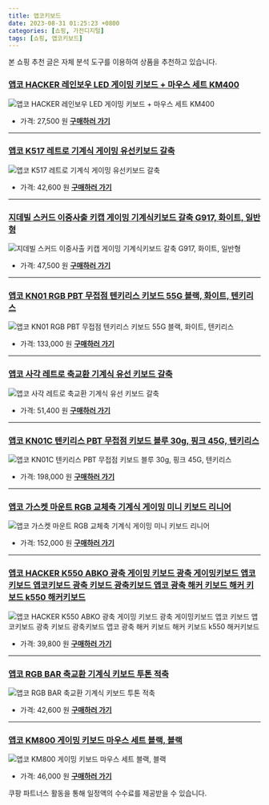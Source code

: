 ```yaml
---
title: 앱코키보드
date: 2023-08-31 01:25:23 +0800
categories: [쇼핑, 가전디지털]
tags: [쇼핑, 앱코키보드]
---
```

본 쇼핑 추천 글은 자체 분석 도구를 이용하여 상품을 추천하고 있습니다.
### [앱코 HACKER 레인보우 LED 게이밍 키보드 + 마우스 세트 KM400](https://link.coupang.com/re/AFFSDP?lptag=AF1030537&pageKey=6079550069&itemId=11273393588&vendorItemId=3172411921&traceid=V0-153-6dd17e912f607471&requestid=20230907012523123146064298&token=31850C%7CMIXED)
![앱코 HACKER 레인보우 LED 게이밍 키보드 + 마우스 세트 KM400](https://ads-partners.coupang.com/image1/kKEEJ_ILORx07nyWkIeM8hmr-pWv0cZh163pLAN1j-wjcdyJdfLOE__zTBE8VMggXY7jdVsEmvL11aLqZaIpoNkVvTF4_Tzu7f3R7CQl7d5i6BZkvH7PcI2Wr7i6nyr5ih1MpG-g_15HSz8ymBhUXSrViu1xcuJ63oYnXe4P-AhVus8Y1wm0s9jjfR1g67YIF2j3djJF6eO0D2B8kwzz5pMSKZK1UZt80-H3ENznrdsm9HHjLLLTZz6GW4dkieVaBluJsLd5W5LzSf9TSXCc4NRqHWwcF-PpXfNcrM-t)
- 가격: 27,500 원
[**구매하러 가기**](https://link.coupang.com/re/AFFSDP?lptag=AF1030537&pageKey=6079550069&itemId=11273393588&vendorItemId=3172411921&traceid=V0-153-6dd17e912f607471&requestid=20230907012523123146064298&token=31850C%7CMIXED)
---
### [앱코 K517 레트로 기계식 게이밍 유선키보드 갈축](https://link.coupang.com/re/AFFSDP?lptag=AF1030537&pageKey=7343002878&itemId=18877974990&vendorItemId=86006516699&traceid=V0-153-9678c229e26f8e4b&requestid=20230907012523123146064298&token=31850C%7CMIXED)
![앱코 K517 레트로 기계식 게이밍 유선키보드 갈축](https://ads-partners.coupang.com/image1/iCl-YqJAklqFa7RPiMgpb6W5xepDJE7m8EmUqRVaQiSO9bq8OjUnyQI55QsLLp0IHgMQHpEn9Jd-8q-M9XJZQyaejfrlV6LBsj1MXEzXIYoPJV9mMxF--mw0lU8bYt5Y9Sz5ERpDex8zTHWES3NH-VxWR5z0apnp2L638-Lzliskw48ccCK-uKwGEvZW5urlWwHmum3xVA8PmlHiwgyQJi9zOfs5xEHMr8z5GkT8i4WSvZWav0wxVSHkF7i8JHxPHEBVgX5rxbGzQXIBt2xq)
- 가격: 42,600 원
[**구매하러 가기**](https://link.coupang.com/re/AFFSDP?lptag=AF1030537&pageKey=7343002878&itemId=18877974990&vendorItemId=86006516699&traceid=V0-153-9678c229e26f8e4b&requestid=20230907012523123146064298&token=31850C%7CMIXED)
---
### [지데빌 스커드 이중사출 키캡 게이밍 기계식키보드 갈축 G917, 화이트, 일반형](https://link.coupang.com/re/AFFSDP?lptag=AF1030537&pageKey=7544675630&itemId=19841559656&vendorItemId=86752582233&traceid=V0-153-896d66040419d0ad&clickBeacon=nOlYL46x8Bxi3wSqfM4Y5jXtHe6SdpthgCP8cYl6FWVirOj2I7oqarTVJEwpX1U8kBV5WTCTa1je25GPmHH9IzqAJpyIOFTSVk4SbRJih4ZMV1DHhvO06Vk9C24LB0py9mRgjGGwOwlnKCUGxOnRzLh2PQrcOW%2F2TVPe%2F%2B4cIGAU80w62Y06EMbmBJqisVyFss5WRvCuGIAPYWQ6aaF5DuKYXUZmQ50kE5i2hZOIIBzFZk2sg4%2B8ZpldCkJEj3Q%2FjTBWVw88s5jDeR8uaZzgCcb8F%2F75DN1DS6qS8%2FOqwXlUSGJXjaNjAArph9PIXZudmZr7N0%2Fa7zQcaCZ3h3vmHDd5JR4eksboQco6yRmY3XxYARFaC5yZ%2BO7iqFkMIL2oVyclANaGnwR7Shy4MhgfR9Z8Y%2BQ2nANDzsOC3GJxoZ0Y%2FAoDOWXegcaJBeiQYj0DzquWloNXLPQPAh3YOydMQZ5K7EPN5%2Fhys9Y%2BkaJMBxQmiiln1%2B4nRCbKUQP4mxTbOUBInzuw1jykg0v08oDEppI7cLJftqTeBZIB3b3Ybf6b0Ho4XiOkZwrT0UEaZjpDBrwT%2B%2BSGmYEHTUmO%2F5KSLDhWPM5AciyfUpfyLWVqO0r2r8C3ds1BWSzhm4y5uMwEvYa6ygj0Scy1iZyhUHNKhV8kWMLJPWxXFsl%2FI%2FLZTqyFHc8tY%2FSO4pwbe3l700iNhG6u17oedpc5zMuV%2B9eibA3y9i8HHMWJVs%2FUanv1XLMt8dvkblbLsFGu3MFo3gAga7%2FVoeac9Juu4hvd6IzaQEuYQnjQv90dUpSb4KsdtUVC1OxuRlJmzr%2BL4%2FQATeNj%2BdtEDT7bbcMo8eltMzBpeXT6T%2F2P1kWolmMwzFX3MgeBzq4Cwcc6kXX%2FqQVtpoWP&requestid=20230907012523123146064298&token=31850C%7CMIXED)
![지데빌 스커드 이중사출 키캡 게이밍 기계식키보드 갈축 G917, 화이트, 일반형](https://ads-partners.coupang.com/image1/iVfvp36TEzSJZ4WAibQi5v3US7x6LDKISt0n2EovNFGEH3F34Su0X322AHPdaaQSjTtXntWTs4-6qp4lkuP47YwIC5d0kf0iVBBqgi1_pWp9tXEXHk08M7UCVvOrGNxZAFBBdB4tWDLK0Qs93B-c2o-H0LkVQRRV6p-_Bn97ZHemwWA7PWJTXEiI_yIFVvMOaf0951lklszkt4fe5uab1YhBX9GMgm3evPhXCKHbapz2bSXP6XatvgKffPkWZrHQm9BHYrnjdhXbzX0yuIuFPZdUt98=)
- 가격: 47,500 원
[**구매하러 가기**](https://link.coupang.com/re/AFFSDP?lptag=AF1030537&pageKey=7544675630&itemId=19841559656&vendorItemId=86752582233&traceid=V0-153-896d66040419d0ad&clickBeacon=nOlYL46x8Bxi3wSqfM4Y5jXtHe6SdpthgCP8cYl6FWVirOj2I7oqarTVJEwpX1U8kBV5WTCTa1je25GPmHH9IzqAJpyIOFTSVk4SbRJih4ZMV1DHhvO06Vk9C24LB0py9mRgjGGwOwlnKCUGxOnRzLh2PQrcOW%2F2TVPe%2F%2B4cIGAU80w62Y06EMbmBJqisVyFss5WRvCuGIAPYWQ6aaF5DuKYXUZmQ50kE5i2hZOIIBzFZk2sg4%2B8ZpldCkJEj3Q%2FjTBWVw88s5jDeR8uaZzgCcb8F%2F75DN1DS6qS8%2FOqwXlUSGJXjaNjAArph9PIXZudmZr7N0%2Fa7zQcaCZ3h3vmHDd5JR4eksboQco6yRmY3XxYARFaC5yZ%2BO7iqFkMIL2oVyclANaGnwR7Shy4MhgfR9Z8Y%2BQ2nANDzsOC3GJxoZ0Y%2FAoDOWXegcaJBeiQYj0DzquWloNXLPQPAh3YOydMQZ5K7EPN5%2Fhys9Y%2BkaJMBxQmiiln1%2B4nRCbKUQP4mxTbOUBInzuw1jykg0v08oDEppI7cLJftqTeBZIB3b3Ybf6b0Ho4XiOkZwrT0UEaZjpDBrwT%2B%2BSGmYEHTUmO%2F5KSLDhWPM5AciyfUpfyLWVqO0r2r8C3ds1BWSzhm4y5uMwEvYa6ygj0Scy1iZyhUHNKhV8kWMLJPWxXFsl%2FI%2FLZTqyFHc8tY%2FSO4pwbe3l700iNhG6u17oedpc5zMuV%2B9eibA3y9i8HHMWJVs%2FUanv1XLMt8dvkblbLsFGu3MFo3gAga7%2FVoeac9Juu4hvd6IzaQEuYQnjQv90dUpSb4KsdtUVC1OxuRlJmzr%2BL4%2FQATeNj%2BdtEDT7bbcMo8eltMzBpeXT6T%2F2P1kWolmMwzFX3MgeBzq4Cwcc6kXX%2FqQVtpoWP&requestid=20230907012523123146064298&token=31850C%7CMIXED)
---
### [앱코 KN01 RGB PBT 무접점 텐키리스 키보드 55G 블랙, 화이트, 텐키리스](https://link.coupang.com/re/AFFSDP?lptag=AF1030537&pageKey=7563060805&itemId=19929707033&vendorItemId=87029353049&traceid=V0-153-f970295f2374b22f&clickBeacon=nOlYL46x8Bxi3wSqfM4Y5jXtHe6SdpthgCP8cYl6FWVirOj2I7oqarTVJEwpX1U8kBV5WTCTa1je25GPmHH9IzqAJpyIOFTSVk4SbRJih4Zqov9uh33PBPZZuGPy61no7W%2F9JcAZX%2Fti7PzSJK9nqevd16GKl7OdSX9h%2B9fJAAmXqnYvKckbYa%2FoujdaNPjOss5WRvCuGIAPYWQ6aaF5DuKYXUZmQ50kE5i2hZOIIBzFZk2sg4%2B8ZpldCkJEj3Q%2FSmtN6aW6zhrc%2BgvBjV%2FBw1T3A%2F16WL%2FnzEPivXF1Bcem%2FnvPut01S%2F5ziwe5Xk47vATJn02za7xDls6E1cl9LD75JdgvuRK%2F5gPZ8HuKL8k95rFtsXY48%2BEyn7gGuJ4hCIAc29mx8IVZoQ%2FiTCaFlBrcrG1nHv5kCzSfxfkjEjUUBJzKxQYVNz7GvqBPitAbrgsvqpmRrpKqonrcFYmg1hdEOi7qQ%2BivKIqL%2BSfUVUUaC8L794cvj1%2BHTIsmsVYHXd0mKaGADwVQsd7E1tLUyyywV4wboS3XDCVj3jXBVfLj2IKm%2B85hD1iSxAJ4ldIvrK%2FVBqRoDXgc4IviwsoMIHwnCkeEfF0zAxQlmXIgzAqf92SiRGa6NgoMnHFOhblLBVXcf657hl1e6wt13fxvc5Sq%2Fel5hvcBDXEpnAUptfr9eO%2B7L7ugbfxwCciJ3Qk38i7DkoNJEZRtBoq9zD55ST6ubL2uOfmtE6V23nKB7KnxRsu773ifWuVuH%2Be9Mha2ED7FmMk0PNc36YxaRcZQaWTM15xtrlCMqI45gBsJlwtmIrwlDIH2Ofz0cCpRDlEgiEO7DV4JQ6Ayf6dIlUVuTuN9hygymczqimK36bkQ0fo%3D&requestid=20230907012523123146064298&token=31850C%7CMIXED)
![앱코 KN01 RGB PBT 무접점 텐키리스 키보드 55G 블랙, 화이트, 텐키리스](https://ads-partners.coupang.com/image1/hIjTjWIUquDRxTWyhJUf22fLiz5gOQDNv8pyBmY048Ni8w4-GSUAjML8FT07S7-xy5Z8fF6ZzC8cOwJZIwYRpDfSL0gStKamspdTrp42QTpDaQsD198T-McgafXHUPR6uCKShZBIATyM2VpRV1QvSuLETFIY6kwjMgmas5vjQVo-0G4RkiFJu-0LLTUVijjwBqwvSSzG7p3sYAMyJREijG1a-TgaJRYy7emf8Q7wlQ2ohyVAmkEwbF6Eft5Gjs_P6gdL-pCZrVW3nQmqtkymgjsePj3QYaJhzcyPPuS18RDgelThug==)
- 가격: 133,000 원
[**구매하러 가기**](https://link.coupang.com/re/AFFSDP?lptag=AF1030537&pageKey=7563060805&itemId=19929707033&vendorItemId=87029353049&traceid=V0-153-f970295f2374b22f&clickBeacon=nOlYL46x8Bxi3wSqfM4Y5jXtHe6SdpthgCP8cYl6FWVirOj2I7oqarTVJEwpX1U8kBV5WTCTa1je25GPmHH9IzqAJpyIOFTSVk4SbRJih4Zqov9uh33PBPZZuGPy61no7W%2F9JcAZX%2Fti7PzSJK9nqevd16GKl7OdSX9h%2B9fJAAmXqnYvKckbYa%2FoujdaNPjOss5WRvCuGIAPYWQ6aaF5DuKYXUZmQ50kE5i2hZOIIBzFZk2sg4%2B8ZpldCkJEj3Q%2FSmtN6aW6zhrc%2BgvBjV%2FBw1T3A%2F16WL%2FnzEPivXF1Bcem%2FnvPut01S%2F5ziwe5Xk47vATJn02za7xDls6E1cl9LD75JdgvuRK%2F5gPZ8HuKL8k95rFtsXY48%2BEyn7gGuJ4hCIAc29mx8IVZoQ%2FiTCaFlBrcrG1nHv5kCzSfxfkjEjUUBJzKxQYVNz7GvqBPitAbrgsvqpmRrpKqonrcFYmg1hdEOi7qQ%2BivKIqL%2BSfUVUUaC8L794cvj1%2BHTIsmsVYHXd0mKaGADwVQsd7E1tLUyyywV4wboS3XDCVj3jXBVfLj2IKm%2B85hD1iSxAJ4ldIvrK%2FVBqRoDXgc4IviwsoMIHwnCkeEfF0zAxQlmXIgzAqf92SiRGa6NgoMnHFOhblLBVXcf657hl1e6wt13fxvc5Sq%2Fel5hvcBDXEpnAUptfr9eO%2B7L7ugbfxwCciJ3Qk38i7DkoNJEZRtBoq9zD55ST6ubL2uOfmtE6V23nKB7KnxRsu773ifWuVuH%2Be9Mha2ED7FmMk0PNc36YxaRcZQaWTM15xtrlCMqI45gBsJlwtmIrwlDIH2Ofz0cCpRDlEgiEO7DV4JQ6Ayf6dIlUVuTuN9hygymczqimK36bkQ0fo%3D&requestid=20230907012523123146064298&token=31850C%7CMIXED)
---
### [앱코 사각 레트로 축교환 기계식 유선 키보드 갈축](https://link.coupang.com/re/AFFSDP?lptag=AF1030537&pageKey=6723400972&itemId=15642831975&vendorItemId=79741322695&traceid=V0-153-31812a852e654caf&requestid=20230907012523123146064298&token=31850C%7CMIXED)
![앱코 사각 레트로 축교환 기계식 유선 키보드 갈축](https://ads-partners.coupang.com/image1/z5Fl3czW3YgVM7Eyz2KstPT8ZVTjdiTKJHJtfFAEUSGV0YtVnNYlPtaTW4iVnqxc9qpRqa8AmVJC7zCvefzHieY9KifbvfRuFpnVbdooQFLCvWCSSxW0CfLy3r6cElftp4-iwwf_oEluNVf0CYiBzhdr68pjcV5cdpV4UZuNgjyf8LVIrMHfn_Api9D0O3AA8MnyRV1Z-2Tze_c9k0Pcq5I3pJ60gtGDtUUHCYhD25NN7CmAofjvWMXH28yA4Yn0pKcUqL1GUg==)
- 가격: 51,400 원
[**구매하러 가기**](https://link.coupang.com/re/AFFSDP?lptag=AF1030537&pageKey=6723400972&itemId=15642831975&vendorItemId=79741322695&traceid=V0-153-31812a852e654caf&requestid=20230907012523123146064298&token=31850C%7CMIXED)
---
### [앱코 KN01C 텐키리스 PBT 무접점 키보드 블루 30g, 핑크 45G, 텐키리스](https://link.coupang.com/re/AFFSDP?lptag=AF1030537&pageKey=7563115823&itemId=19929947923&vendorItemId=87029509405&traceid=V0-153-145aabf09a0857a9&clickBeacon=nOlYL46x8Bxi3wSqfM4Y5jXtHe6SdpthgCP8cYl6FWVirOj2I7oqarTVJEwpX1U8kBV5WTCTa1je25GPmHH9IzqAJpyIOFTSVk4SbRJih4aUYqHhbmgsUjJdSimQpgAt7W%2F9JcAZX%2Fti7PzSJK9nqUFOxUZ8fg8iQsGbpB%2FyYyIbrFIp2Xi66pOVMEawbTTSss5WRvCuGIAPYWQ6aaF5DuKYXUZmQ50kE5i2hZOIIBzFZk2sg4%2B8ZpldCkJEj3Q%2FSmtN6aW6zhrc%2BgvBjV%2FBw3cSArlFtJIgqBYwkvdglGRuhV1W3aRU0ST%2BhyC3J9Zx38KIucdmfZ5Dt%2BMSF8wDWVZbGY98GoUKLsUUYhTXIo2Hw4ns%2BeyMuUZ0UhtiVrwti%2BGwjOIdgCN576z35C0M9PBAHdisB2%2BYOJK3VjE6%2BJMIa8swl7r5yWCJlVHmPHtQQH%2Bl5sc4ZsjVSxc1uQw2XKa6iW3P2tT2ARSLNx%2F4y9Acj0iz3xd3ftbP46bKgXS2zY%2FEFgdRzlEBzWuFk%2BaydMjEGpW53R%2BWB2tYM9toILqf4t%2FfpdHAecTR7sksLRw6T1xwQlKkPya7piWSmZmPm5sT18KWDh1ZpE7P5dYjhP%2FnXh%2BTv5zBnIFdtJ8vPTb7GGlZ91nmb6Ejm31nuyXUYamxhF8w72xNHz%2B3jSDvQxJ4rwShCOUTnVOTGqKcZkJ5sI%2FyNUPaBXTT42XhsR5cDeZoEGHLqFrY2RP3g61r6AcDNFKH6WBbEPEiWxjkQGz1rthphNtKpXDUXVChsAH%2FLeGUEzqA7P%2BFGyGYYvN4fGe7FJ1szJyPuGXNsflJIgvLm0IZbA2Q9lHjgVjaUjMuViorfW7c0bPJIKPf23%2FC%2FHOmOj3nEVbhsku3qVfmaoEN&requestid=20230907012523123146064298&token=31850C%7CMIXED)
![앱코 KN01C 텐키리스 PBT 무접점 키보드 블루 30g, 핑크 45G, 텐키리스](https://ads-partners.coupang.com/image1/OiU-XBUj4uaM9CcIOn3JqFADZnRvRkDolCjEXeB-Q0xk46ZNnZZAx9IWe_jjtzhjI9k9V3wIQpWsPEtYFcSUNHZa4Co1P3ms9ZIanXAIwAgBp7a_h_HM_r2Awz-c-uHh8FfeFDSCPf1uLOpDR22fgWl3_oqHeo1xgkcKpufXq9U4bVmcAWEzD5bQTNc8Csyl17ScsxqFbaonli7QcXbjr-TtGWjbSkcoJK1MsCXSvdHGqBqL85u8NZfS6mb6staABNM69twbB4eieAo3OjvuzvmOHbn9RYnJb1pEV_fpV1J72qiieQ==)
- 가격: 198,000 원
[**구매하러 가기**](https://link.coupang.com/re/AFFSDP?lptag=AF1030537&pageKey=7563115823&itemId=19929947923&vendorItemId=87029509405&traceid=V0-153-145aabf09a0857a9&clickBeacon=nOlYL46x8Bxi3wSqfM4Y5jXtHe6SdpthgCP8cYl6FWVirOj2I7oqarTVJEwpX1U8kBV5WTCTa1je25GPmHH9IzqAJpyIOFTSVk4SbRJih4aUYqHhbmgsUjJdSimQpgAt7W%2F9JcAZX%2Fti7PzSJK9nqUFOxUZ8fg8iQsGbpB%2FyYyIbrFIp2Xi66pOVMEawbTTSss5WRvCuGIAPYWQ6aaF5DuKYXUZmQ50kE5i2hZOIIBzFZk2sg4%2B8ZpldCkJEj3Q%2FSmtN6aW6zhrc%2BgvBjV%2FBw3cSArlFtJIgqBYwkvdglGRuhV1W3aRU0ST%2BhyC3J9Zx38KIucdmfZ5Dt%2BMSF8wDWVZbGY98GoUKLsUUYhTXIo2Hw4ns%2BeyMuUZ0UhtiVrwti%2BGwjOIdgCN576z35C0M9PBAHdisB2%2BYOJK3VjE6%2BJMIa8swl7r5yWCJlVHmPHtQQH%2Bl5sc4ZsjVSxc1uQw2XKa6iW3P2tT2ARSLNx%2F4y9Acj0iz3xd3ftbP46bKgXS2zY%2FEFgdRzlEBzWuFk%2BaydMjEGpW53R%2BWB2tYM9toILqf4t%2FfpdHAecTR7sksLRw6T1xwQlKkPya7piWSmZmPm5sT18KWDh1ZpE7P5dYjhP%2FnXh%2BTv5zBnIFdtJ8vPTb7GGlZ91nmb6Ejm31nuyXUYamxhF8w72xNHz%2B3jSDvQxJ4rwShCOUTnVOTGqKcZkJ5sI%2FyNUPaBXTT42XhsR5cDeZoEGHLqFrY2RP3g61r6AcDNFKH6WBbEPEiWxjkQGz1rthphNtKpXDUXVChsAH%2FLeGUEzqA7P%2BFGyGYYvN4fGe7FJ1szJyPuGXNsflJIgvLm0IZbA2Q9lHjgVjaUjMuViorfW7c0bPJIKPf23%2FC%2FHOmOj3nEVbhsku3qVfmaoEN&requestid=20230907012523123146064298&token=31850C%7CMIXED)
---
### [앱코 가스켓 마운트 RGB 교체축 기계식 게이밍 미니 키보드 리니어](https://link.coupang.com/re/AFFSDP?lptag=AF1030537&pageKey=7093336168&itemId=17683338753&vendorItemId=84848520090&traceid=V0-153-e2e3d726f04ddc6f&requestid=20230907012523123146064298&token=31850C%7CMIXED)
![앱코 가스켓 마운트 RGB 교체축 기계식 게이밍 미니 키보드 리니어](https://ads-partners.coupang.com/image1/9Qg9aHw9tXqofylF9TNMREj8kkO3NDVTdWakFamxZGnCySOgo5yKt1LFDm9a2ADzkpW4piXnS6Cc9ORAoqaTz1cp48x4ZtcrIPdj90D98si3Nnzfq2T9JpjDBvqhYN_4it-0159V2YYRqElEtfRb2SJJPlwx_aCIyaBYgLplvYNR2Qp6ZCzdN6MJIPiUxSPsoTokr5z627bwuzMUHZMrV1BbpFelAVUIsI3WFrW07ykWk3gum5QIYKHh5XAydJz3Ywe1rBknwA==)
- 가격: 152,000 원
[**구매하러 가기**](https://link.coupang.com/re/AFFSDP?lptag=AF1030537&pageKey=7093336168&itemId=17683338753&vendorItemId=84848520090&traceid=V0-153-e2e3d726f04ddc6f&requestid=20230907012523123146064298&token=31850C%7CMIXED)
---
### [앱코 HACKER K550 ABKO 광축 게이밍 키보드 광축 게이밍키보드 앱코 키보드 앱코키보드 광축 키보드 광축키보드 앱코 광축 해커 키보드 해커 키보드 k550 해커키보드](https://link.coupang.com/re/AFFSDP?lptag=AF1030537&pageKey=6241492471&itemId=12600992855&vendorItemId=79868828266&traceid=V0-153-26ff40b182256e54&clickBeacon=nOlYL46x8Bxi3wSqfM4Y5jXtHe6SdpthgCP8cYl6FWVirOj2I7oqarTVJEwpX1U8kBV5WTCTa1je25GPmHH9IzqAJpyIOFTSVk4SbRJih4ZvMD3qAeY5vo4UOGTxprd57W%2F9JcAZX%2Fti7PzSJK9nqX05SoMXcsaRws6Ou2xM7%2BQCgR1mrgscJj%2FKdAuUW8kJss5WRvCuGIAPYWQ6aaF5DuKYXUZmQ50kE5i2hZOIIBzFZk2sg4%2B8ZpldCkJEj3Q%2FSmtN6aW6zhrc%2BgvBjV%2FBw61aBMXBiG2tmTM4ArQKmB1oa93N4nixAAAu4d%2FxK2vqmZr7N0%2Fa7zQcaCZ3h3vmHDncVACVZ8S6j9y4ABaJQ2F66sZzja%2FycwNDhd8N62iX61wyQvLjdIrS7zDaZaTCS57B4%2FcljWZ4%2Fdt6GCxE%2F4gjzSCIAjq%2BAgaEPfzh37l3lIbAvGsogDCO2WpvZmX3veP90CHllw%2By4qJhusW8OG0cj0iz3xd3ftbP46bKgXS2zY%2FEFgdRzlEBzWuFk%2BaydMjEGpW53R%2BWB2tYM9toILqf4t%2FfpdHAecTR7sksLRw6T1xwQlKkPya7piWSmZmPm5sT18KWDh1ZpE7P5dYjhP%2FnXh%2BTv5zBnIFdtJ8vPTb7GGlZ91nmb6Ejm31nuyXUYamxhF8w72xNHz%2B3jSDvQxJ4rwShCOUTnVOTGqKcZkJ5sI%2FyNUPaBXTT42XhsR5cDeZoEGHLqFrY2RP3g61r6AcDNFKH6WBbEPEiWxjkQGz1rthphNtKpXDUXVChsAH%2FLeGUEzqA7P%2BFGyGYYvN4fGe7FJ1szJyPuGXNsflJIgvLm0IZbA2Q9lHjgVjaUjMuViorfW7c0bPJIKPf23%2FC%2FHOmOj3nEVbhsku3qVfmaoEN&requestid=20230907012523123146064298&token=31850C%7CMIXED)
![앱코 HACKER K550 ABKO 광축 게이밍 키보드 광축 게이밍키보드 앱코 키보드 앱코키보드 광축 키보드 광축키보드 앱코 광축 해커 키보드 해커 키보드 k550 해커키보드](https://ads-partners.coupang.com/image1/BUcbUeuJ43q5gfvxBb4P6q2tD-Ank0evhl6hHygmNaKhIFeNCtv1HLf_0j0057K-hRJGQ3oCL_gxlIvRCS8T4nvPZ5nbc9RUVDO4vJZeblOZwvRZU9e-t_Mgr9eS9x6L6GsmAbAQV7H0c8a90u4_Fno0MHYOafjEnKDahiik6gybYpAwP0ZgCcVGz_OmO_Revs42VPnSdb-H37AuGjXt4VRMytnLtffNRTmzR7V4tktYFv24eA29WGn0n7vXb2lMwbwuuLbzDbAQVH9r4ttPIcb-YP-nfBxlcJa8tz4XBcnP5ua4DQ==)
- 가격: 39,800 원
[**구매하러 가기**](https://link.coupang.com/re/AFFSDP?lptag=AF1030537&pageKey=6241492471&itemId=12600992855&vendorItemId=79868828266&traceid=V0-153-26ff40b182256e54&clickBeacon=nOlYL46x8Bxi3wSqfM4Y5jXtHe6SdpthgCP8cYl6FWVirOj2I7oqarTVJEwpX1U8kBV5WTCTa1je25GPmHH9IzqAJpyIOFTSVk4SbRJih4ZvMD3qAeY5vo4UOGTxprd57W%2F9JcAZX%2Fti7PzSJK9nqX05SoMXcsaRws6Ou2xM7%2BQCgR1mrgscJj%2FKdAuUW8kJss5WRvCuGIAPYWQ6aaF5DuKYXUZmQ50kE5i2hZOIIBzFZk2sg4%2B8ZpldCkJEj3Q%2FSmtN6aW6zhrc%2BgvBjV%2FBw61aBMXBiG2tmTM4ArQKmB1oa93N4nixAAAu4d%2FxK2vqmZr7N0%2Fa7zQcaCZ3h3vmHDncVACVZ8S6j9y4ABaJQ2F66sZzja%2FycwNDhd8N62iX61wyQvLjdIrS7zDaZaTCS57B4%2FcljWZ4%2Fdt6GCxE%2F4gjzSCIAjq%2BAgaEPfzh37l3lIbAvGsogDCO2WpvZmX3veP90CHllw%2By4qJhusW8OG0cj0iz3xd3ftbP46bKgXS2zY%2FEFgdRzlEBzWuFk%2BaydMjEGpW53R%2BWB2tYM9toILqf4t%2FfpdHAecTR7sksLRw6T1xwQlKkPya7piWSmZmPm5sT18KWDh1ZpE7P5dYjhP%2FnXh%2BTv5zBnIFdtJ8vPTb7GGlZ91nmb6Ejm31nuyXUYamxhF8w72xNHz%2B3jSDvQxJ4rwShCOUTnVOTGqKcZkJ5sI%2FyNUPaBXTT42XhsR5cDeZoEGHLqFrY2RP3g61r6AcDNFKH6WBbEPEiWxjkQGz1rthphNtKpXDUXVChsAH%2FLeGUEzqA7P%2BFGyGYYvN4fGe7FJ1szJyPuGXNsflJIgvLm0IZbA2Q9lHjgVjaUjMuViorfW7c0bPJIKPf23%2FC%2FHOmOj3nEVbhsku3qVfmaoEN&requestid=20230907012523123146064298&token=31850C%7CMIXED)
---
### [앱코 RGB BAR 축교환 기계식 키보드 투톤 적축](https://link.coupang.com/re/AFFSDP?lptag=AF1030537&pageKey=5837186732&itemId=10119043335&vendorItemId=77401817276&traceid=V0-153-283aed292949bb1b&requestid=20230907012523123146064298&token=31850C%7CMIXED)
![앱코 RGB BAR 축교환 기계식 키보드 투톤 적축](https://ads-partners.coupang.com/image1/IviEaSdr1vHAsM62IrEGg3kxhzfI5XVGcH2q5it5PTqKOuZyoT8PIpo93vnnOz_qMIGVBjEFxLeQLrKoCJwS1SPZIhHMLc76vH3oqnC5qnIhmsbo1G3hpS9ybA3pNMJmt9hqJrMqrX7Q6cXo_sSizcGqNpi4ebIGLuhN_l0iDCS91SbHKEHpBId8ctFvRpBpSs8IsuAh-JdHDjvMU1VsmB_mj_Uegrp8JetQjMehLjkrIDMtdmgzOsTV9NKCrrRa4ZqmtR32d1lCfDTgdkah7zk=)
- 가격: 42,600 원
[**구매하러 가기**](https://link.coupang.com/re/AFFSDP?lptag=AF1030537&pageKey=5837186732&itemId=10119043335&vendorItemId=77401817276&traceid=V0-153-283aed292949bb1b&requestid=20230907012523123146064298&token=31850C%7CMIXED)
---
### [앱코 KM800 게이밍 키보드 마우스 세트 블랙, 블랙](https://link.coupang.com/re/AFFSDP?lptag=AF1030537&pageKey=7573160524&itemId=19976452127&vendorItemId=87074833921&traceid=V0-153-b9b37a09ff14cfaf&clickBeacon=nOlYL46x8Bxi3wSqfM4Y5jXtHe6SdpthgCP8cYl6FWVirOj2I7oqarTVJEwpX1U8kBV5WTCTa1je25GPmHH9IzqAJpyIOFTSVk4SbRJih4Ya3d4ueiNRR7bhzDtT9J3t7W%2F9JcAZX%2Fti7PzSJK9nqT78myqc%2Bs1jL5P7hxKpsgOmuD8LIctM%2FqoiG2JzQYS3ss5WRvCuGIAPYWQ6aaF5DuKYXUZmQ50kE5i2hZOIIBzFZk2sg4%2B8ZpldCkJEj3Q%2FSmtN6aW6zhrc%2BgvBjV%2FBw12DftdlhzFEuwKB%2F%2F6%2B6W%2B0ZKIYjBjHbemykH6zICa538KIucdmfZ5Dt%2BMSF8wDWVZbGY98GoUKLsUUYhTXIo1MiqUgvhuZYLd9037m24GTi%2BGwjOIdgCN576z35C0M9PBAHdisB2%2BYOJK3VjE6%2BJMIa8swl7r5yWCJlVHmPHtQiEQqPZlGdKfhrJiwznuR9OK%2FS4p1ZSN2Hq4ddW7VamEcj0iz3xd3ftbP46bKgXS2zY%2FEFgdRzlEBzWuFk%2BaydMjEGpW53R%2BWB2tYM9toILqf4t%2FfpdHAecTR7sksLRw6T1xwQlKkPya7piWSmZmPm5sT18KWDh1ZpE7P5dYjhP%2FnXh%2BTv5zBnIFdtJ8vPTb7GGlZ91nmb6Ejm31nuyXUYamxhF8w72xNHz%2B3jSDvQxJ4rwShCOUTnVOTGqKcZkJ5sI%2FyNUPaBXTT42XhsR5cDeZoEGHLqFrY2RP3g61r6AcDNFKH6WBbEPEiWxjkQGz1rthphNtKpXDUXVChsAH%2FLeGUEzqA7P%2BFGyGYYvN4fGe7FJ1szJyPuGXNsflJIgvLm0IZbA2Q9lHjgVjaUjMuViorfW7c0bPJIKPf23%2FC%2FHOmOj3nEVbhsku3qVfmaoEN&requestid=20230907012523123146064298&token=31850C%7CMIXED)
![앱코 KM800 게이밍 키보드 마우스 세트 블랙, 블랙](https://ads-partners.coupang.com/image1/7qSyovgyPGB6rsWQ7huL2HX3RROV82xaAjuPeF1eGU4-NtPPAln8AjADIf-aqX-h48XtzcXnM7P6WAWUhLQL5XSedebLW27fuU22g8Eihgd1Fm3z2VnkW7owdorxmx7Q14Atlr7KIdYkX2PcEHxm5QaonqvTG-gIDETQI-Ct9Zo62KTQFff5H15czNTEcQ3DGK9XK_lcUMT7N6VTqGp1lZpwkLvEjNj1A-vRL3w1Fybfow9_jkjqRxmoqEEYcYKF0X1KJ0rv-mzBOwaDyuH16if8L0TX8ybPyZSg9jWSMVwmdh0l6g==)
- 가격: 46,000 원
[**구매하러 가기**](https://link.coupang.com/re/AFFSDP?lptag=AF1030537&pageKey=7573160524&itemId=19976452127&vendorItemId=87074833921&traceid=V0-153-b9b37a09ff14cfaf&clickBeacon=nOlYL46x8Bxi3wSqfM4Y5jXtHe6SdpthgCP8cYl6FWVirOj2I7oqarTVJEwpX1U8kBV5WTCTa1je25GPmHH9IzqAJpyIOFTSVk4SbRJih4Ya3d4ueiNRR7bhzDtT9J3t7W%2F9JcAZX%2Fti7PzSJK9nqT78myqc%2Bs1jL5P7hxKpsgOmuD8LIctM%2FqoiG2JzQYS3ss5WRvCuGIAPYWQ6aaF5DuKYXUZmQ50kE5i2hZOIIBzFZk2sg4%2B8ZpldCkJEj3Q%2FSmtN6aW6zhrc%2BgvBjV%2FBw12DftdlhzFEuwKB%2F%2F6%2B6W%2B0ZKIYjBjHbemykH6zICa538KIucdmfZ5Dt%2BMSF8wDWVZbGY98GoUKLsUUYhTXIo1MiqUgvhuZYLd9037m24GTi%2BGwjOIdgCN576z35C0M9PBAHdisB2%2BYOJK3VjE6%2BJMIa8swl7r5yWCJlVHmPHtQiEQqPZlGdKfhrJiwznuR9OK%2FS4p1ZSN2Hq4ddW7VamEcj0iz3xd3ftbP46bKgXS2zY%2FEFgdRzlEBzWuFk%2BaydMjEGpW53R%2BWB2tYM9toILqf4t%2FfpdHAecTR7sksLRw6T1xwQlKkPya7piWSmZmPm5sT18KWDh1ZpE7P5dYjhP%2FnXh%2BTv5zBnIFdtJ8vPTb7GGlZ91nmb6Ejm31nuyXUYamxhF8w72xNHz%2B3jSDvQxJ4rwShCOUTnVOTGqKcZkJ5sI%2FyNUPaBXTT42XhsR5cDeZoEGHLqFrY2RP3g61r6AcDNFKH6WBbEPEiWxjkQGz1rthphNtKpXDUXVChsAH%2FLeGUEzqA7P%2BFGyGYYvN4fGe7FJ1szJyPuGXNsflJIgvLm0IZbA2Q9lHjgVjaUjMuViorfW7c0bPJIKPf23%2FC%2FHOmOj3nEVbhsku3qVfmaoEN&requestid=20230907012523123146064298&token=31850C%7CMIXED)


쿠팡 파트너스 활동을 통해 일정액의 수수료를 제공받을 수 있습니다.
